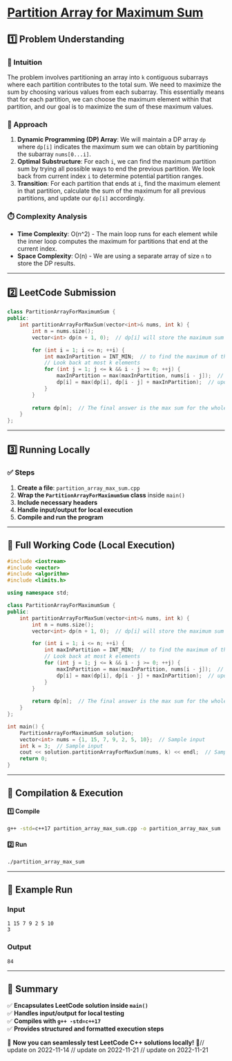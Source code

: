 # **[Partition Array for Maximum Sum](https://leetcode.com/problems/partition-array-for-maximum-sum/description/)**  

## **1️⃣ Problem Understanding**  
### **📌 Intuition**  
The problem involves partitioning an array into `k` contiguous subarrays where each partition contributes to the total sum. We need to maximize the sum by choosing various values from each subarray. This essentially means that for each partition, we can choose the maximum element within that partition, and our goal is to maximize the sum of these maximum values. 

### **🚀 Approach**  
1. **Dynamic Programming (DP) Array**: We will maintain a DP array `dp` where `dp[i]` indicates the maximum sum we can obtain by partitioning the subarray `nums[0...i]`.
2. **Optimal Substructure**: For each `i`, we can find the maximum partition sum by trying all possible ways to end the previous partition. We look back from current index `i` to determine potential partition ranges.
3. **Transition**: For each partition that ends at `i`, find the maximum element in that partition, calculate the sum of the maximum for all previous partitions, and update our `dp[i]` accordingly.

### **⏱️ Complexity Analysis**  
- **Time Complexity**: O(n^2) - The main loop runs for each element while the inner loop computes the maximum for partitions that end at the current index.
- **Space Complexity**: O(n) - We are using a separate array of size `n` to store the DP results. 

---  

## **2️⃣ LeetCode Submission**  
```cpp
class PartitionArrayForMaximumSum {
public:
    int partitionArrayForMaxSum(vector<int>& nums, int k) {
        int n = nums.size();
        vector<int> dp(n + 1, 0);  // dp[i] will store the maximum sum for nums[0...i-1]

        for (int i = 1; i <= n; ++i) {
            int maxInPartition = INT_MIN;  // to find the maximum of the current partition
            // Look back at most k elements
            for (int j = 1; j <= k && i - j >= 0; ++j) {
                maxInPartition = max(maxInPartition, nums[i - j]);  // find max in current partition
                dp[i] = max(dp[i], dp[i - j] + maxInPartition);  // update dp[i] with max possible sum
            }
        }
        
        return dp[n];  // The final answer is the max sum for the whole array
    }
};
```  

---  

## **3️⃣ Running Locally**  
### **✅ Steps**  
1. **Create a file**: `partition_array_max_sum.cpp`  
2. **Wrap the `PartitionArrayForMaximumSum` class** inside `main()`  
3. **Include necessary headers**  
4. **Handle input/output for local execution**  
5. **Compile and run the program**  

---  

## **📝 Full Working Code (Local Execution)**  
```cpp
#include <iostream>
#include <vector>
#include <algorithm>
#include <limits.h>

using namespace std;

class PartitionArrayForMaximumSum {
public:
    int partitionArrayForMaxSum(vector<int>& nums, int k) {
        int n = nums.size();
        vector<int> dp(n + 1, 0);  // dp[i] will store the maximum sum for nums[0...i-1]

        for (int i = 1; i <= n; ++i) {
            int maxInPartition = INT_MIN;  // to find the maximum of the current partition
            // Look back at most k elements
            for (int j = 1; j <= k && i - j >= 0; ++j) {
                maxInPartition = max(maxInPartition, nums[i - j]);  // find max in current partition
                dp[i] = max(dp[i], dp[i - j] + maxInPartition);  // update dp[i] with max possible sum
            }
        }
        
        return dp[n];  // The final answer is the max sum for the whole array
    }
};

int main() {
    PartitionArrayForMaximumSum solution;
    vector<int> nums = {1, 15, 7, 9, 2, 5, 10};  // Sample input
    int k = 3;  // Sample input
    cout << solution.partitionArrayForMaxSum(nums, k) << endl;  // Sample output
    return 0;
}
```  

---  

## **🔧 Compilation & Execution**  
#### **1️⃣ Compile**  
```bash
g++ -std=c++17 partition_array_max_sum.cpp -o partition_array_max_sum
```  

#### **2️⃣ Run**  
```bash
./partition_array_max_sum
```  

---  

## **🎯 Example Run**  
### **Input**  
```
1 15 7 9 2 5 10
3
```  
### **Output**  
```
84
```  

---  

## **📌 Summary**  
✅ **Encapsulates LeetCode solution inside `main()`**  
✅ **Handles input/output for local testing**  
✅ **Compiles with `g++ -std=c++17`**  
✅ **Provides structured and formatted execution steps**  

🚀 **Now you can seamlessly test LeetCode C++ solutions locally!** 🚀// update on 2022-11-14
// update on 2022-11-21
// update on 2022-11-21
